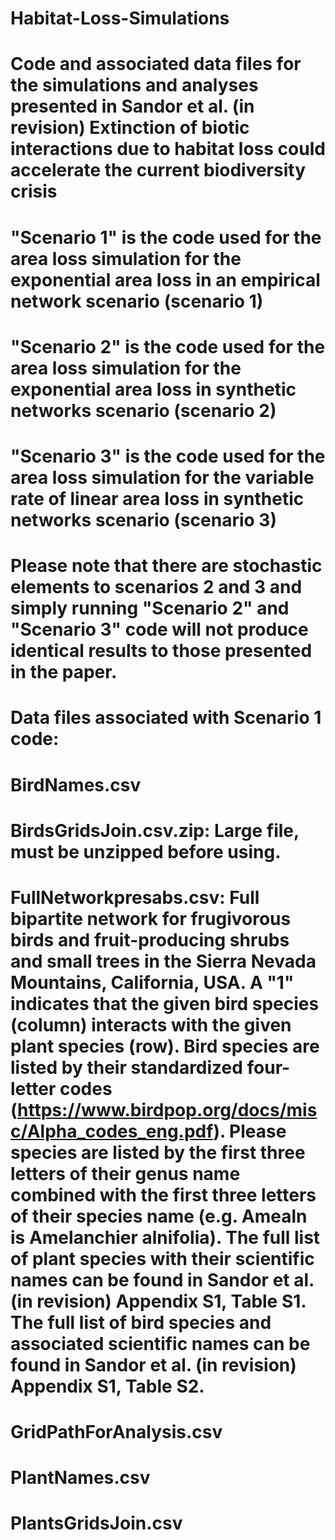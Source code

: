 # Habitat-Loss-Simulations

# Code and associated data files for the simulations and analyses presented in Sandor et al. (in revision) Extinction of biotic interactions due to habitat loss could accelerate the current biodiversity crisis

# "Scenario 1" is the code used for the area loss simulation for the exponential area loss in an empirical network scenario (scenario 1)
# "Scenario 2" is the code used for the area loss simulation for the exponential area loss in synthetic networks scenario (scenario 2)
# "Scenario 3" is the code used for the area loss simulation for the variable rate of linear area loss in synthetic networks scenario (scenario 3)

# Please note that there are stochastic elements to scenarios 2 and 3 and simply running "Scenario 2" and "Scenario 3" code will not produce identical results to those presented in the paper.

# Data files associated with Scenario 1 code:
# BirdNames.csv
# BirdsGridsJoin.csv.zip: Large file, must be unzipped before using. 
# FullNetworkpresabs.csv: Full bipartite network for frugivorous birds and fruit-producing shrubs and small trees in the Sierra Nevada Mountains, California, USA. A "1" indicates that the given bird species (column) interacts with the given plant species (row). Bird species are listed by their standardized four-letter codes (https://www.birdpop.org/docs/misc/Alpha_codes_eng.pdf). Please species are listed by the first three letters of their genus name combined with the first three letters of their species name (e.g. Amealn is Amelanchier alnifolia). The full list of plant species with their scientific names can be found in Sandor et al. (in revision) Appendix S1, Table S1. The full list of bird species and associated scientific names can be found in Sandor et al. (in revision) Appendix S1, Table S2.
# GridPathForAnalysis.csv
# PlantNames.csv
# PlantsGridsJoin.csv

